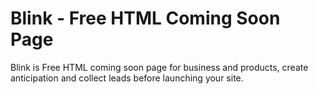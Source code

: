 # Blink - Free HTML Coming Soon Page
Blink is Free HTML coming soon page for business and products, create anticipation and collect leads before launching your site.
